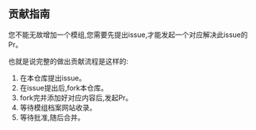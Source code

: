 ## 贡献指南
您不能无故增加一个模组,您需要先提出issue,才能发起一个对应解决此issue的Pr。

也就是说完整的做出贡献流程是这样的:
1. 在本仓库提出issue。
2. 在issue提出后,fork本仓库。
3. fork完并添加好对应内容后,发起Pr。
4. 等待模组档案网站收录。
5. 等待批准,随后合并。
